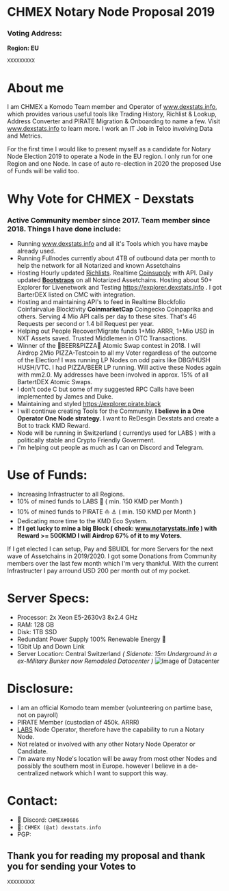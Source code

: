 # CHMEX Notary Node Proposal 2019


### Voting Address: 
**Region: EU**
```
XXXXXXXXX
```

# About me 
I am CHMEX a Komodo Team member and Operator of www.dexstats.info, which provides various useful tools like Trading History, Richlist & Lookup, Address Converter and PIRATE Migration & Onboarding to name a few. Visit www.dexstats.info to learn more.
I work an IT Job in Telco involving Data and Metrics.

For the first time I would like to present myself as a candidate for Notary Node Election 2019 to operate a Node in the EU region. I only run for one Region and one Node. In case of auto re-election in 2020 the proposed Use of Funds will be valid too.

# Why Vote for CHMEX - Dexstats

### Active Community member since 2017. Team member since 2018. Things I have done include: ###
* Running www.dexstats.info and all it's Tools which you have maybe already used.<br>
* Running Fullnodes currently about 4TB of outbound data per month to help the network for all Notarized and known Assetchains<br>
* Hosting Hourly updated <a href="https://dexstats.info/richlist.php">Richlists</a>. Realtime <a href="https://explorer.dexstats.info">Coinsupply</a> with API. Daily updated **<a href="https://dexstats.info/bootstrap.php">Bootstraps</a>** on all Notarized Assetchains. Hosting about 50+ Explorer for Livenetwork and Testing https://explorer.dexstats.info . I got BarterDEX listed on CMC with integration.
* Hosting and maintaining API's to feed in Realtime Blockfolio Coinfairvalue Blocktivity **CoinmarketCap** Coingecko Coinpaprika and others. Serving 4 Mio API calls per day to these sites. That's 46 Requests per second or 1.4 bil Request per year.<br>
* Helping out People Recover/Migrate funds 1+Mio ARRR, 1+Mio USD in NXT Assets saved. Trusted Middlemen in OTC Transactions.
* Winner of the :beer:BEER&PIZZA:pizza: Atomic Swap contest in 2018. I will Airdrop 2Mio PIZZA-Testcoin to all my Voter regardless of the outcome of the Election! I was running LP Nodes on odd pairs like DBG/HUSH HUSH/VTC. I had PIZZA/BEER LP running. Will active these Nodes again with mm2.0. My addresses have been involved in approx. 15% of all BartertDEX Atomic Swaps.
* I don't code C but some of my suggested RPC Calls have been implemented by James and Duke.
* Maintaining and styled https://explorer.pirate.black
* I will continue creating Tools for the Community. **I believe in a One Operator One Node strategy.** I want to ReDesgin Dexstats and create a Bot to track KMD Reward.
* Node will be running in Switzerland ( currentlys used for LABS ) with a politically stable and Crypto Friendly Goverment. 
* I'm helping out people as much as I can on Discord and Telegram.

# Use of Funds:

* Increasing Infrastructer to all Regions.
* 10% of mined funds to LABS :microscope: ( min. 150 KMD per Month )
* 10% of mined funds to PIRATE :sailboat:	:anchor:	( min. 150 KMD per Month )
* Dedicating more time to the KMD Eco System.
* **If I get lucky to mine a big Block ( check: www.notarystats.info ) with Reward >= 500KMD I will Airdrop 67% of it to my Voters.**

If I get elected I can setup, Pay and $BUIDL for more Servers for the next wave of Assetchains in 2019/2020.
I got some Donations from Community members over the last few month which I'm very thankful. With the current Infrastructer I pay arround USD 200 per month out of my pocket.

# Server Specs:
* Processor: 2x Xeon E5-2630v3 8x2.4 GHz
* RAM: 128 GB
* Disk: 1TB SSD
* Redundant Power Supply 100% Renewable Energy :green_heart:
* 1Gbit Up and Down Link
* Server Location: Central Switzerland _( Sidenote: 15m Underground in a ex-Military Bunker now Remodeled Datacenter )_
![Image of Datacenter](https://dexstats.info/upload/bunker-dc.png)

# Disclosure:
* I am an official Komodo team member (volunteering on partime base, not on payroll)
* PIRATE Member (custodian of 450k. ARRR)
* <a href="http://kmd.explorer.dexstats.info/address/RF4HiVeuYpaznRPs7fkRAKKYqT5tuxQQTL">LABS</a> Node Operator, therefore have the capability to run a Notary Node.
* Not related or involved with any other Notary Node Operator or Candidate.
* I'm aware my Node's location will be away from most other Nodes and possibly the southern most in Europe. however I believe in a de-centralized network which I want to support this way.

# Contact:
* :iphone: Discord: `CHMEX#0686`
* :e-mail:: `CHMEX (@at) dexstats.info`
* PGP: 
## Thank you for reading my proposal and thank you for sending your Votes to
```
XXXXXXXXX
```

